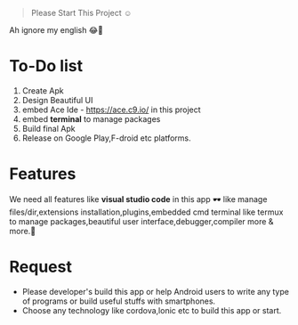 > Please Start This Project ☺️

Ah ignore my english 😂🙏

# To-Do list

1. Create Apk
2. Design Beautiful UI
3. embed Ace Ide - https://ace.c9.io/ in this project
4. embed **terminal** to manage packages
5. Build final Apk
6. Release on Google Play,F-droid etc platforms.

# Features

We need all features like **visual studio code** in this app 🕶️
like manage files/dir,extensions installation,plugins,embedded cmd terminal like termux to manage packages,beautiful user interface,debugger,compiler more & more.🖤
# Request

* Please developer's build this app or help Android users to write any type of programs or build useful stuffs with smartphones.
* Choose any technology like cordova,lonic etc to build this app or start.
